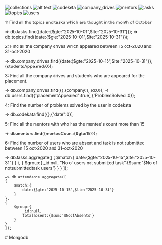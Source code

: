 ![collections](image.png)
![alt text](image.png)
![codeketa](image.png)
![company_drives](image.png)
![mentors](image.png)
![tasks](image.png)
![topics](image.png)
![users](image.png)

1: Find all the topics and tasks which are thought in the month of October

   => db.tasks.find({date:{$gte:"2025-10-01",$lte:"2025-10-31"}});
   => db.topics.find({date:{$gte:"2025-10-01",$lte:"2025-10-31"}});

2: Find all the company drives which appeared between 15 oct-2020 and 31-oct-2020

   => db.company_drives.find({date:{$gte:"2025-10-15",$lte:"2025-10-31"}},{studentsAppeared:0});

3: Find all the company drives and students who are appeared for the placement.

   => db.company_drives.find({},{company:1,_id:0});
   => db.users.find({"placementAppeared":true},{'ProblemSolved':0});

4: Find the number of problems solved by the user in codekata

   => db.codekata.find({},{"date":0});

5: Find all the mentors with who has the mentee's count more than 15

   => db.mentors.find({menteeCount:{$gte:15}});

6: Find the number of users who are absent and task is not submitted  between 15 oct-2020 and 31-oct-2020

   => db.tasks.aggregate([
    {
        $match:{
            date:{$gte:"2025-10-15",$lte:"2025-10-31"}
        }
    },
    {
        $group:{
            _id:null,
            "No of users not submitted task":{$sum:"$No of notsubmittedtask users"}
        }
    }
    ]);

    => db.attendance.aggregate([
    {
        $match:{
            date:{$gte:"2025-10-15",$lte:"2025-10-31"}
        }
    },
    {
        $group:{
            _id:null,
            totalabsent:{$sum:'$NoofAbsents'}
        }
    }
    ]);
#   M o n g o d b  
 